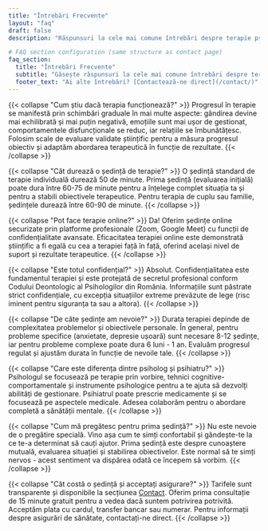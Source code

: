 ```yaml
---
title: "Întrebări Frecvente"
layout: "faq"
draft: false
description: "Răspunsuri la cele mai comune întrebări despre terapie psihologică și serviciile oferite de Alexandra Barbu"

# FAQ section configuration (same structure as contact page)
faq_section:
  title: "Întrebări Frecvente"
  subtitle: "Găsește răspunsuri la cele mai comune întrebări despre terapie"
  footer_text: "Ai alte întrebări? [Contactează-ne direct](/contact/)"
---
```


{{< collapse "Cum știu dacă terapia funcționează?" >}}
Progresul în terapie se manifestă prin schimbări graduale în mai multe aspecte: gândirea devine mai echilibrată și mai puțin negativă, emoțiile sunt mai ușor de gestionat, comportamentele disfuncționale se reduc, iar relațiile se îmbunătățesc. Folosim scale de evaluare validate științific pentru a măsura progresul obiectiv și adaptăm abordarea terapeutică în funcție de rezultate.
{{< /collapse >}}

{{< collapse "Cât durează o ședință de terapie?" >}}
O ședință standard de terapie individuală durează 50 de minute. Prima ședință (evaluarea inițială) poate dura între 60-75 de minute pentru a înțelege complet situația ta și pentru a stabili obiectivele terapeutice. Pentru terapia de cuplu sau familie, ședințele durează între 60-90 de minute.
{{< /collapse >}}

{{< collapse "Pot face terapie online?" >}}
Da! Oferim ședințe online securizate prin platforme profesionale (Zoom, Google Meet) cu funcții de confidențialitate avansate. Eficacitatea terapiei online este demonstrată științific a fi egală cu cea a terapiei față în față, oferind același nivel de suport și rezultate terapeutice.
{{< /collapse >}}

{{< collapse "Este totul confidențial?" >}}
Absolut. Confidențialitatea este fundamentul terapiei și este protejată de secretul profesional conform Codului Deontologic al Psihologilor din România. Informațiile sunt păstrate strict confidențiale, cu excepția situațiilor extreme prevăzute de lege (risc iminent pentru siguranța ta sau a altora).
{{< /collapse >}}

{{< collapse "De câte ședințe am nevoie?" >}}
Durata terapiei depinde de complexitatea problemelor și obiectivele personale. În general, pentru probleme specifice (anxietate, depresie ușoară) sunt necesare 8-12 ședințe, iar pentru probleme complexe poate dura 6 luni - 1 an. Evaluăm progresul regulat și ajustăm durata în funcție de nevoile tale.
{{< /collapse >}}

{{< collapse "Care este diferența dintre psiholog și psihiatru?" >}}
Psihologul se focusează pe terapie prin vorbire, tehnici cognitive-comportamentale și instrumente psihologice pentru a te ajuta să dezvolți abilități de gestionare. Psihiatrul poate prescrie medicamente și se focusează pe aspectele medicale. Adesea colaborăm pentru o abordare completă a sănătății mentale.
{{< /collapse >}}

{{< collapse "Cum mă pregătesc pentru prima ședință?" >}}
Nu este nevoie de o pregătire specială. Vino așa cum te simți confortabil și gândește-te la ce te-a determinat să cauți ajutor. Prima ședință este despre cunoaștere mutuală, evaluarea situației și stabilirea obiectivelor. Este normal să te simți nervos - acest sentiment va dispărea odată ce începem să vorbim.
{{< /collapse >}}

{{< collapse "Cât costă o ședință și acceptați asigurare?" >}}
Tarifele sunt transparente și disponibile la secțiunea [Contact](/contact/). Oferim prima consultație de 15 minute gratuit pentru a vedea dacă suntem potrivirea potrivită. Acceptăm plata cu cardul, transfer bancar sau numerar. Pentru informații despre asigurări de sănătate, contactați-ne direct.
{{< /collapse >}}